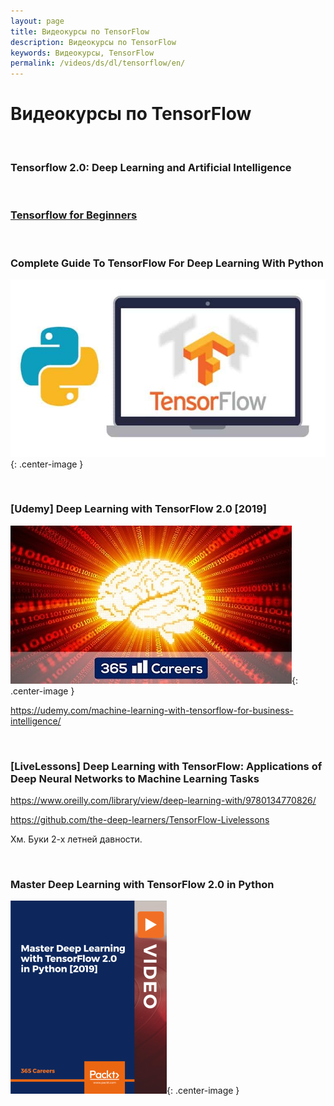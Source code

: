 ```yaml
---
layout: page
title: Видеокурсы по TensorFlow
description: Видеокурсы по TensorFlow
keywords: Видеокурсы, TensorFlow
permalink: /videos/ds/dl/tensorflow/en/
---
```


# Видеокурсы по TensorFlow

<br/>

### Tensorflow 2.0: Deep Learning and Artificial Intelligence

<br/>

### [Tensorflow for Beginners](/videos/ds/dl/tensorflow/en/tensorflow-for-beginners/)

<br/>

### Complete Guide To TensorFlow For Deep Learning With Python

![Complete Guide To TensorFlow For Deep Learning With Python](/img/videos/TensorFlow.jpg 'Complete Guide To TensorFlow For Deep Learning With Python'){: .center-image }

<br/>

### [Udemy] Deep Learning with TensorFlow 2.0 [2019]

![Deep Learning with TensorFlow 2.0](/img/videos/deep-learning-tensorflow-2-video.jpg 'Deep Learning with TensorFlow 2.0'){: .center-image }

https://udemy.com/machine-learning-with-tensorflow-for-business-intelligence/

<br/>

### [LiveLessons] Deep Learning with TensorFlow: Applications of Deep Neural Networks to Machine Learning Tasks

https://www.oreilly.com/library/view/deep-learning-with/9780134770826/

https://github.com/the-deep-learners/TensorFlow-Livelessons

Хм. Буки 2-х летней давности.

<br/>

### Master Deep Learning with TensorFlow 2.0 in Python

![Master Deep Learning with TensorFlow 2.0 in Python](/img/videos/packtpub-master-deep-learning-with-tensorflow-in-python.png 'Master Deep Learning with TensorFlow 2.0 in Python'){: .center-image }
